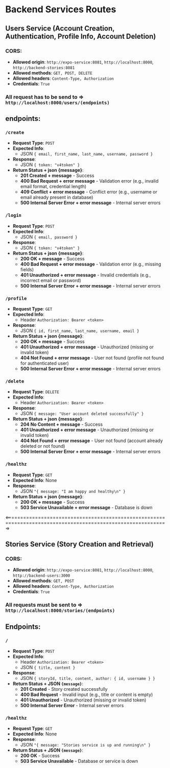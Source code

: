 # Backend Services Routes

## Users Service (Account Creation, Authentication, Profile Info, Account Deletion)

### CORS:
  - **Allowed origin**: `http://expo-service:8081`, `http://localhost:8000`, `http://backend-stories:8081`
  - **Allowed methods**: `GET, POST, DELETE`
  - **Allowed headers**: `Content-Type, Authorization`
  - **Credentials**: `True`

### All request has to be send to => `http://localhost:8000/users/(endpoints)`

## endpoints:

### `/create`
- **Request Type**: `POST`
- **Expected Info**:
  - JSON `{ email, first_name, last_name, username, password }`
- **Response**:
  - JSON `{ token: "v4token" }`
- **Return Status + json {message}**:
  - **201 Created + message** - Success
  - **400 Bad Request + error message** - Validation error (e.g., invalid email format, credential length)
  - **409 Conflict + error message** - Conflict error (e.g., username or email already present in database)
  - **500 Internal Server Error + error message** - Internal server errors

### `/login`
- **Request Type**: `POST`
- **Expected Info**:
  - JSON `{ email, password }`
- **Response**:
  - JSON `{ token: "v4token" }`
- **Return Status + json {message}**:
  - **200 OK + message** - Success
  - **400 Bad Request + error message** - Validation error (e.g., missing fields)
  - **401 Unauthorized + error message** - Invalid credentials (e.g., incorrect email or password)
  - **500 Internal Server Error + error message** - Internal server errors

### `/profile`
- **Request Type**: `GET`
- **Expected Info**:
  - Header `Authorization: Bearer <token>`
- **Response**:
  - JSON `{ id, first_name, last_name, username, email }`
- **Return Status + json {message}**:
  - **200 OK + message** - Success
  - **401 Unauthorized + error message** - Unauthorized (missing or invalid token)
  - **404 Not Found + error message** - User not found (profile not found for authenticated user)
  - **500 Internal Server Error + error message** - Internal server errors

### `/delete`
- **Request Type**: `DELETE`
- **Expected Info**:
  - Header `Authorization: Bearer <token>`
- **Response**:
  - JSON `{ message: "User account deleted successfully" }`
- **Return Status + json {message}**:
  - **204 No Content + message** - Success
  - **401 Unauthorized + error message** - Unauthorized (missing or invalid token)
  - **404 Not Found + error message** - User not found (account already deleted or not found)
  - **500 Internal Server Error + error message** - Internal server errors

### `/healthz`
- **Request Type**: `GET`
- **Expected Info**: None
- **Response**:
  - JSON  `"{ message: "I am happy and healthy\n" }`
- **Return Status + json {message}**:
  - **200 OK + message** - Success
  - **503 Service Unavailable + error message** - Database is down



<=============================================================================================================>


## Stories Service (Story Creation and Retrieval)

### CORS:
  - **Allowed origin**: `http://expo-service:8081`, `http://localhost:8000`, `http://backend-users:3000`
  - **Allowed methods**: `GET, POST`
  - **Allowed headers**: `Content-Type, Authorization`
  - **Credentials**: `True`

### All requests must be sent to => `http://localhost:8000/stories/(endpoints)`

## Endpoints:

### `/`
- **Request Type**: `POST`
- **Expected Info**:
  - Header `Authorization: Bearer <token>`
  - JSON `{ title, content }`
- **Response**:
  - JSON `{ storyId, title, content, author: { id, username } }`
- **Return Status + JSON `{message}`**:
  - **201 Created** - Story created successfully
  - **400 Bad Request** - Invalid input (e.g., title or content is empty)
  - **401 Unauthorized** - Unauthorized (missing or invalid token)
  - **500 Internal Server Error** - Internal server errors

### `/healthz`
- **Request Type**: `GET`
- **Expected Info**: None
- **Response**:
  - JSON `"{ message: "Stories service is up and running\n" }`
- **Return Status + JSON `{message}`**:
  - **200 OK** - Success
  - **503 Service Unavailable** - Database or service is down
